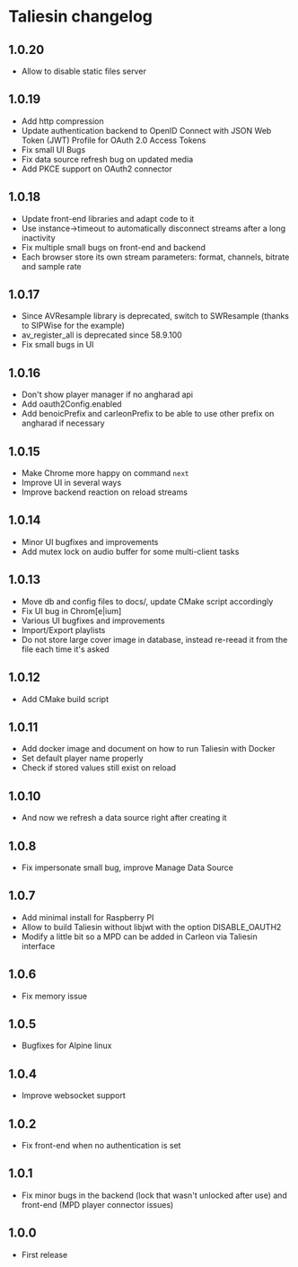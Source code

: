 # Taliesin changelog

## 1.0.20

- Allow to disable static files server

## 1.0.19

- Add http compression
- Update authentication backend to OpenID Connect with JSON Web Token (JWT) Profile for OAuth 2.0 Access Tokens
- Fix small UI Bugs
- Fix data source refresh bug on updated media
- Add PKCE support on OAuth2 connector

## 1.0.18

- Update front-end libraries and adapt code to it
- Use instance->timeout to automatically disconnect streams after a long inactivity
- Fix multiple small bugs on front-end and backend
- Each browser store its own stream parameters: format, channels, bitrate and sample rate

## 1.0.17

- Since AVResample library is deprecated, switch to SWResample (thanks to SIPWise for the example)
- av_register_all is deprecated since 58.9.100
- Fix small bugs in UI

## 1.0.16

- Don't show player manager if no angharad api
- Add oauth2Config.enabled
- Add benoicPrefix and carleonPrefix to be able to use other prefix on angharad if necessary

## 1.0.15

- Make Chrome more happy on command `next`
- Improve UI in several ways
- Improve backend reaction on reload streams

## 1.0.14

- Minor UI bugfixes and improvements
- Add mutex lock on audio buffer for some multi-client tasks

## 1.0.13

- Move db and config files to docs/, update CMake script accordingly
- Fix UI bug in Chrom[e|ium]
- Various UI bugfixes and improvements
- Import/Export playlists
- Do not store large cover image in database, instead re-reead it from the file each time it's asked

## 1.0.12

- Add CMake build script

## 1.0.11

- Add docker image and document on how to run Taliesin with Docker
- Set default player name properly 
- Check if stored values still exist on reload

## 1.0.10

- And now we refresh a data source right after creating it

## 1.0.8

- Fix impersonate small bug, improve Manage Data Source

## 1.0.7

- Add minimal install for Raspberry PI
- Allow to build Taliesin without libjwt with the option DISABLE_OAUTH2
- Modify a little bit so a MPD can be added in Carleon via Taliesin interface

## 1.0.6

- Fix memory issue

## 1.0.5

- Bugfixes for Alpine linux

## 1.0.4

- Improve websocket support

## 1.0.2

- Fix front-end when no authentication is set

## 1.0.1

- Fix minor bugs in the backend (lock that wasn't unlocked after use) and front-end (MPD player connector issues)

## 1.0.0

- First release
